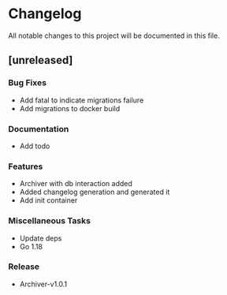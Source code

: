 # Changelog

All notable changes to this project will be documented in this file.

## [unreleased]

### Bug Fixes

- Add fatal to indicate migrations failure
- Add migrations to docker build

### Documentation

- Add todo

### Features

- Archiver with db interaction added
- Added changelog generation and generated it
- Add init container

### Miscellaneous Tasks

- Update deps
- Go 1.18

### Release

- Archiver-v1.0.1

<!-- generated by git-cliff -->
